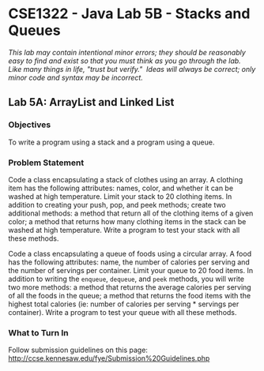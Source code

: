 # CSE1322 - Java Lab 5B - Stacks and Queues

_This lab may contain intentional minor errors; they should be reasonably easy to find and exist so that you must think as you go through the lab.  Like many things in life, "trust but verify."  Ideas will always be correct; only minor code and syntax may be incorrect._

## Lab 5A: ArrayList and Linked List

### Objectives

To write a program using a stack and a program using a queue.

### Problem Statement

Code a class encapsulating a stack of clothes using an array.  A clothing item has the following attributes: names, color, and whether it can be washed at high temperature. Limit your stack to 20 clothing items. In addition to creating your push, pop, and peek methods; create two additional methods: a method that return all of the clothing items of a given color; a method that returns how many clothing items in the stack can be washed at high temperature.  Write a program to test your stack with all these methods.

Code a class encapsulating a queue of foods using a circular array.  A food has the following attributes: name, the number of calories per serving and the number of servings per container. Limit your queue to 20 food items.  In addition to writing the `enqueue`, `dequeue`, and `peek` methods, you will write two more methods: a method that returns the average calories per serving of all the foods in the queue; a method that returns the food items with the highest total calories (ie: number of calories per serving * servings per container).  Write a program to test your queue with all these methods.

### What to Turn In

Follow submission guidelines on this page: http://ccse.kennesaw.edu/fye/Submission%20Guidelines.php